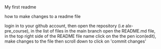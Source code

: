 My first readme

how to make changes to a readme file

login in to your github account, 
then open the repository (i.e alx-pre_course),
in the list of files in the main branch open the README.md file,
in the top right side of the README file name click on the the pen icon(edit),
make changes to the file then scroll down to click on 'commit changes'
